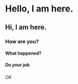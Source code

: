 # Hello, I am here.
## Hi, I am here.
### How are you?
#### What happened?
##### Do your job.
###### OK
